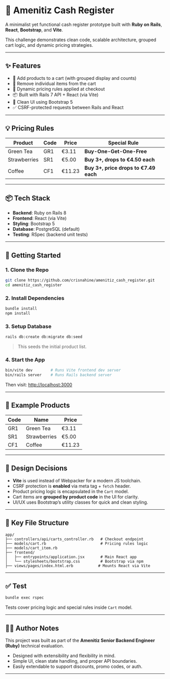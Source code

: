 # 🧾 Amenitiz Cash Register

A minimalist yet functional cash register prototype built with **Ruby on Rails**, **React**, **Bootstrap**, and **Vite**.

This challenge demonstrates clean code, scalable architecture, grouped cart logic, and dynamic pricing strategies.

---

## ✨ Features

- 🛒 Add products to a cart (with grouped display and counts)
- 🔁 Remove individual items from the cart
- 💸 Dynamic pricing rules applied at checkout
- 📦 Built with Rails 7 API + React (via Vite)
- 🎨 Clean UI using Bootstrap 5
- ✅ CSRF-protected requests between Rails and React

---

## 💡 Pricing Rules

| Product       | Code | Price | Special Rule |
|---------------|------|-------|---------------|
| Green Tea     | GR1  | €3.11 | **Buy-One-Get-One-Free** |
| Strawberries  | SR1  | €5.00 | **Buy 3+, drops to €4.50 each** |
| Coffee        | CF1  | €11.23| **Buy 3+, price drops to €7.49 each** |

---

## 📦 Tech Stack

- **Backend**: Ruby on Rails 8
- **Frontend**: React (via Vite)
- **Styling**: Bootstrap 5
- **Database**: PostgreSQL (default)
- **Testing**: RSpec (backend unit tests)

---

## 🚀 Getting Started

### 1. Clone the Repo

```bash
git clone https://github.com/crisnahine/amenitiz_cash_register.git
cd amenitiz_cash_register
````

### 2. Install Dependencies

```bash
bundle install
npm install
```

### 3. Setup Database

```bash
rails db:create db:migrate db:seed
```

> This seeds the initial product list.

### 4. Start the App

```bash
bin/vite dev        # Runs Vite frontend dev server
bin/rails server    # Runs Rails backend server
```

Then visit: [http://localhost:3000](http://localhost:3000)

---

## 🧪 Example Products

| Code | Name         | Price  |
| ---- | ------------ | ------ |
| GR1  | Green Tea    | €3.11  |
| SR1  | Strawberries | €5.00  |
| CF1  | Coffee       | €11.23 |

---

## 🧠 Design Decisions

* **Vite** is used instead of Webpacker for a modern JS toolchain.
* CSRF protection is **enabled** via meta tag + `fetch` header.
* Product pricing logic is encapsulated in the `Cart` model.
* Cart items are **grouped by product code** in the UI for clarity.
* UI/UX uses Bootstrap’s utility classes for quick and clean styling.

---

## 📁 Key File Structure

```
app/
├── controllers/api/carts_controller.rb   # Checkout endpoint
├── models/cart.rb                        # Pricing rules logic
├── models/cart_item.rb
├── frontend/
│   ├── entrypoints/application.jsx       # Main React app
│   └── stylesheets/bootstrap.css         # Bootstrap via npm
├── views/pages/index.html.erb           # Mounts React via Vite
```

---

## ✅ Test

```bash
bundle exec rspec
```

Tests cover pricing logic and special rules inside `Cart` model.

---

## 🧑‍💻 Author Notes

This project was built as part of the **Amenitiz Senior Backend Engineer (Ruby)** technical evaluation.

* Designed with extensibility and flexibility in mind.
* Simple UI, clean state handling, and proper API boundaries.
* Easily extendable to support discounts, promo codes, or auth.

---